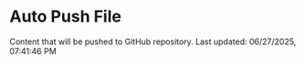 # Auto Push File

Content that will be pushed to GitHub repository.
Last updated: 06/27/2025, 07:41:46 PM